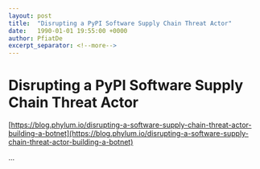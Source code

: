 ```yaml
---
layout: post
title:  "Disrupting a PyPI Software Supply Chain Threat Actor"
date:   1990-01-01 19:55:00 +0000
author: PfiatDe
excerpt_separator: <!--more-->
---
```


# Disrupting a PyPI Software Supply Chain Threat Actor
[https://blog.phylum.io/disrupting-a-software-supply-chain-threat-actor-building-a-botnet](https://blog.phylum.io/disrupting-a-software-supply-chain-threat-actor-building-a-botnet)

...
<!--more-->
